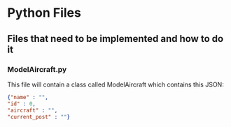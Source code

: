 # Python Files

## Files that need to be implemented and how to do it

### ModelAircraft.py

This file will contain a class called ModelAircraft which contains this JSON:

```json
{"name" : "",
"id" : 0,
"aircraft" : "",
"current_post" : ""}

```